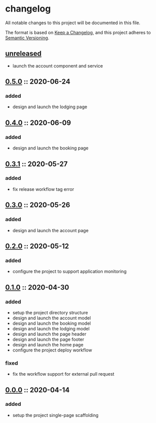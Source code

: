 # changelog

All notable changes to this project will be documented in this file.

The format is based on [Keep a Changelog][changelog],
and this project adheres to [Semantic Versioning][semver].

## [unreleased]

- launch the account component and service

## [0.5.0] :: 2020-06-24

### added

- design and launch the lodging page

## [0.4.0] :: 2020-06-09

### added

- design and launch the booking page

## [0.3.1] :: 2020-05-27

### added

- fix release workflow tag error

## [0.3.0] :: 2020-05-26

### added

- design and launch the account page

## [0.2.0] :: 2020-05-12

### added

- configure the project to support application monitoring

## [0.1.0] :: 2020-04-30

### added

- setup the project directory structure
- design and launch the account model
- design and launch the booking model
- design and launch the lodging model
- design and launch the page header
- design and launch the page footer
- design and launch the home page
- configure the project deploy workflow

### fixed

- fix the workflow support for external pull request

## [0.0.0] :: 2020-04-14

### added

- setup the project single-page scaffolding

[0.5.0]: https://github.com/RVTR/rvtrx-campground/tree/0.5.0 '0.5.0'
[0.4.0]: https://github.com/RVTR/rvtrx-campground/tree/0.4.0 '0.4.0'
[0.3.1]: https://github.com/RVTR/rvtrx-campground/tree/0.3.1 '0.3.1'
[0.3.0]: https://github.com/RVTR/rvtrx-campground/tree/0.3.0 '0.3.0'
[0.2.0]: https://github.com/RVTR/rvtrx-campground/tree/0.2.0 '0.2.0'
[0.1.0]: https://github.com/RVTR/rvtrx-campground/tree/0.1.0 '0.1.0'
[0.0.0]: https://github.com/RVTR/rvtrx-campground/tree/0.0.0 '0.0.0'
[changelog]: https://keepachangelog.com/en/1.0.0/ 'keep a changelog'
[semver]: https://semver.org/spec/v2.0.0.html 'semantic versioning'
[unreleased]: https://github.com/RVTR/rvtrx-campground/tree/main 'unreleased'

